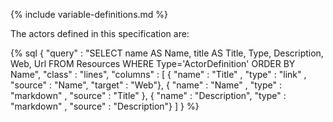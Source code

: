 {% include variable-definitions.md %}

The actors defined in this specification are: 

{% sql {
  "query" : "SELECT name AS Name, title AS Title, Type, Description, Web, Url FROM Resources WHERE Type='ActorDefinition' ORDER BY Name",
  "class" : "lines",
  "columns" : [
    { "name" : "Title"      , "type" : "link"     , "source" : "Name", "target" : "Web"},
    { "name" : "Name"       , "type" : "markdown" , "source" : "Title" },
    { "name" : "Description", "type" : "markdown" , "source" : "Description"}
  ]
}
%}
